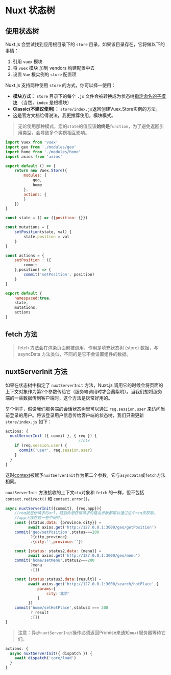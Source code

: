 # Nuxt 状态树

## 使用状态树

Nuxt.js 会尝试找到应用根目录下的 `store` 目录，如果该目录存在，它将做以下的事情：

1. 引用 `vuex` 模块
2. 将 `vuex` 模块 加到 vendors 构建配置中去
3. 设置 `Vue` 根实例的 `store` 配置项

Nuxt.js 支持两种使用 `store` 的方式，你可以择一使用：

- **模块方式：** `store` 目录下的每个 `.js` 文件会被转换成为状态树[指定命名的子模块](http://vuex.vuejs.org/en/modules.html) （当然，`index` 是根模块）
- **Classic(不建议使用)：** `store/index.js`返回创建Vuex.Store实例的方法。
- 这是官方文档给得说法，我更推荐使用，模块模式。

> 无论使用那种模式，您的`state`的值应该**始终是**`function`，为了避免返回引用类型，会导致多个实例相互影响。

```js
import Vuex from 'vuex'
import geo from './modules/geo'
import home from './modules/home'
import axios from 'axios'

export default () => {
    return new Vuex.Store({
        modules: {
            geo,
            home
        },
        actions: {
        }
    })
}
```

```js
const state = () => ({position: {}})

const mutations = {
    setPosition(state, val) {
        state.position = val
    }
}

const actions = {
    setPosition : ({
        commit
    },position) => {
        commit('setPosition', position)
    }
}

export default {
    namespaced:true,
    state,
    mutations,
    actions
}
```

## fetch 方法

> fetch 方法会在渲染页面前被调用，作用是填充状态树 (store) 数据，与 asyncData 方法类似，不同的是它不会设置组件的数据。

## nuxtServerInit 方法

如果在状态树中指定了 `nuxtServerInit` 方法，Nuxt.js 调用它的时候会将页面的上下文对象作为第2个参数传给它（服务端调用时才会酱紫哟）。当我们想将服务端的一些数据传到客户端时，这个方法是灰常好用的。

举个例子，假设我们服务端的会话状态树里可以通过 `req.session.user` 来访问当前登录的用户。将该登录用户信息传给客户端的状态树，我们只需更新 `store/index.js` 如下：

```js
actions: {
  nuxtServerInit ({ commit }, { req }) {
      							//ctx
    if (req.session.user) {
      commit('user', req.session.user)
    }
  }
}
```

这时[context](https://zh.nuxtjs.org/api/context)被赋予`nuxtServerInit`作为第二个参数，它与`asyncData`或`fetch`方法相同。

`nuxtServerInit` 方法接收的上下文`ctx`对象和 `fetch` 的一样，但不包括 `context.redirect()` 和 `context.error()`。

```js
async nuxtServerInit({commit}, {req,app}){
    //req就是你请求的url，随后你想获得请求的路由参数都可以通过这个req来获取。
    //app上挂在这一些中间件。
    const {status,data: {province,city}} = 
          await axios.get('http://127.0.0.1:3000/geo/getPosition')
    commit('geo/setPosition',status===200
           ?{city,province}
           :{city:'',province:''})

    const {status: status2,data: {menu}} = 
          await axios.get('http://127.0.0.1:3000/geo/menu')
    commit('home/setMenu',status2===200
           ?menu
           :[])

    const {status:status3,data:{result}} = 
          await axios.get('http://127.0.0.1:3000/search/hotPlace',{
              params:{
                  city:'北京'
              }
          })
    commit('home/setHotPlace',status3 === 200
           ? result
           :[])
}
```



> 注意：异步`nuxtServerInit`操作必须返回Promise来通知`nuxt`服务器等待它们。

```js
actions: {
  async nuxtServerInit({ dispatch }) {
    await dispatch('core/load')
  }
}
```